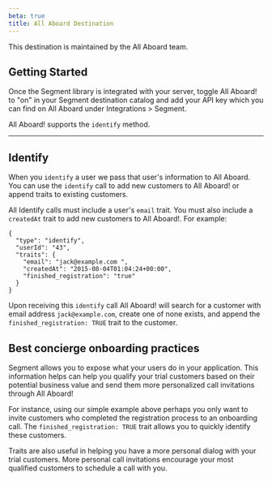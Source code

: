 ```yaml
---
beta: true
title: All Aboard Destination
---
```


This destination is maintained by the All Aboard team.

## Getting Started

Once the Segment library is integrated with your server, toggle All Aboard! to "on" in your Segment destination catalog and add your API key which you can find on All Aboard under Integrations > Segment.

All Aboard! supports the `identify` method.

- - -

## Identify

When you `identify` a user we pass that user's information to All Aboard. You can use the `identify` call to add new customers to All Aboard! or append traits to existing customers.

All Identify calls must include a user's `email` trait. You must also include a `createdAt` trait to add new customers to All Aboard!. For example:

```
{
  "type": "identify",
  "userId": "43",
  "traits": {
    "email": "jack@example.com ",
    "createdAt": "2015-08-04T01:04:24+00:00",
    "finished_registration": "true"
  }
}
```

Upon receiving this `identify` call All Aboard! will search for a customer with email address `jack@example.com`, create one of none exists, and append the `finished_registration: TRUE` trait to the customer.

## Best concierge onboarding practices

Segment allows you to expose what your users do in your application. This information helps can help you qualify your trial customers based on their potential business value and send them more personalized call invitations through All Aboard!

For instance, using our simple example above perhaps you only want to invite customers who completed the registration process to an onboarding call. The `finished_registration: TRUE` trait allows you to quickly identify these customers.

Traits are also useful in helping you have a more personal dialog with your trial customers. More personal call invitations encourage your most qualified customers to schedule a call with you.
